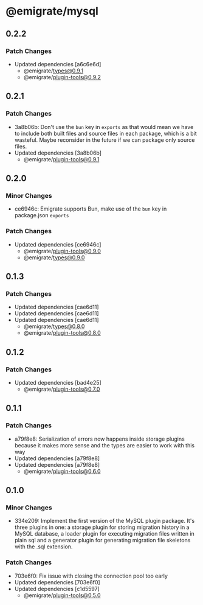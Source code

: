 # @emigrate/mysql

## 0.2.2

### Patch Changes

- Updated dependencies [a6c6e6d]
  - @emigrate/types@0.9.1
  - @emigrate/plugin-tools@0.9.2

## 0.2.1

### Patch Changes

- 3a8b06b: Don't use the `bun` key in `exports` as that would mean we have to include both built files and source files in each package, which is a bit wasteful. Maybe reconsider in the future if we can package only source files.
- Updated dependencies [3a8b06b]
  - @emigrate/plugin-tools@0.9.1

## 0.2.0

### Minor Changes

- ce6946c: Emigrate supports Bun, make use of the `bun` key in package.json `exports`

### Patch Changes

- Updated dependencies [ce6946c]
  - @emigrate/plugin-tools@0.9.0
  - @emigrate/types@0.9.0

## 0.1.3

### Patch Changes

- Updated dependencies [cae6d11]
- Updated dependencies [cae6d11]
- Updated dependencies [cae6d11]
  - @emigrate/types@0.8.0
  - @emigrate/plugin-tools@0.8.0

## 0.1.2

### Patch Changes

- Updated dependencies [bad4e25]
  - @emigrate/plugin-tools@0.7.0

## 0.1.1

### Patch Changes

- a79f8e8: Serialization of errors now happens inside storage plugins because it makes more sense and the types are easier to work with this way
- Updated dependencies [a79f8e8]
- Updated dependencies [a79f8e8]
  - @emigrate/plugin-tools@0.6.0

## 0.1.0

### Minor Changes

- 334e209: Implement the first version of the MySQL plugin package. It's three plugins in one: a storage plugin for storing migration history in a MySQL database, a loader plugin for executing migration files written in plain sql and a generator plugin for generating migration file skeletons with the .sql extension.

### Patch Changes

- 703e6f0: Fix issue with closing the connection pool too early
- Updated dependencies [703e6f0]
- Updated dependencies [c1d5597]
  - @emigrate/plugin-tools@0.5.0
